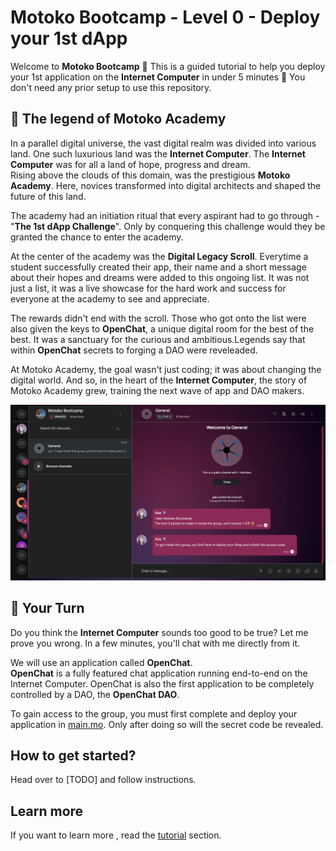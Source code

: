 # Motoko Bootcamp - Level 0 - Deploy your 1st dApp

Welcome to **Motoko Bootcamp** 👋 This is a guided tutorial to help you deploy your 1st application on the **Internet Computer** in under 5 minutes 🤯 You don't need any prior setup to use this repository.

## 📜 The legend of Motoko Academy 
In a parallel digital universe, the vast digital realm was divided into various land. One such luxurious land was the **Internet Computer**. The **Internet Computer** was for all a land of hope, progress and dream. <br/>Rising above the clouds of this domain, was the prestigious **Motoko Academy**. Here, novices transformed into digital architects and shaped the future of this land.  

The academy had an initiation ritual that every aspirant had to go through - "**The 1st dApp Challenge**". Only by conquering this challenge would they be granted the chance to enter the academy. 

At the center of the academy was the **Digital Legacy Scroll**. Everytime a student successfully created their app, their name and a short message about their hopes and dreams were added to this ongoing list. It was not just a list, it was a live showcase for the hard work and success for everyone at the academy to see and appreciate.

The rewards didn't end with the scroll. Those who got onto the list  were also given the keys to **OpenChat**, a unique digital room for the best of the best. It was a sanctuary for the curious and ambitious.Legends say that within **OpenChat** secrets to forging a DAO were reveleaded.

At Motoko Academy, the goal wasn't just coding; it was about changing the digital world. And so, in the heart of the **Internet Computer**, the story of Motoko Academy grew, training the next wave of app and DAO makers.

![OpenChat](https://github.com/Code-and-State/deploy-first-dapp/blob/main/assets/home/chat_icp.png)

## 🎯 Your Turn
Do you think the **Internet Computer** sounds too good to be true? Let me prove you wrong. In a few minutes, you'll chat with me directly from it. <br/>

We will use an application called **OpenChat**. <br/>
**OpenChat** is a fully featured chat application running end-to-end on the Internet Computer. OpenChat is also the first application to be completely controlled by a DAO, the **OpenChat DAO**.

To gain access to the group, you must first complete and deploy your application in [main.mo](src/main.mo). Only after doing so will the secret code be revealed.

## How to get started?

Head over to [TODO] and follow instructions.


## Learn more
If you want to learn more , read the [tutorial](/tutorials/README.MD) section.
